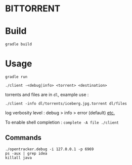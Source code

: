 # BITTORRENT

# Build
`gradle build`

# Usage
`gradle run`

`./client -<debug|info> <torrent> <destination>`

torrents and files are in `dl`, example use :

`./client -info dl/torrents/iceberg.jpg.torrent dl/files`

log verbosity level : debug > info > error (default)
[etc.](https://logging.apache.org/log4j/2.x/log4j-api/apidocs/index.html)

To enable shell completion : `complete -A file ./client`

## Commands
```
./opentracker.debug -i 127.0.0.1 -p 6969
ps -aux | grep idea
killall java
```
